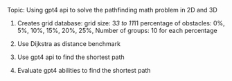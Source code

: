 Topic: Using gpt4 api to solve the pathfinding math problem in 2D and 3D

1. Creates grid database: grid size: 3*3 to 11*11 percentage of obstacles: 0%, 5%, 10%, 15%, 20%, 25%, Number of groups: 10 for each percentage

2. Use Dijkstra as distance benchmark

3. Use gpt4 api to find the shortest path 

4. Evaluate gpt4 abilities to find the shortest path
